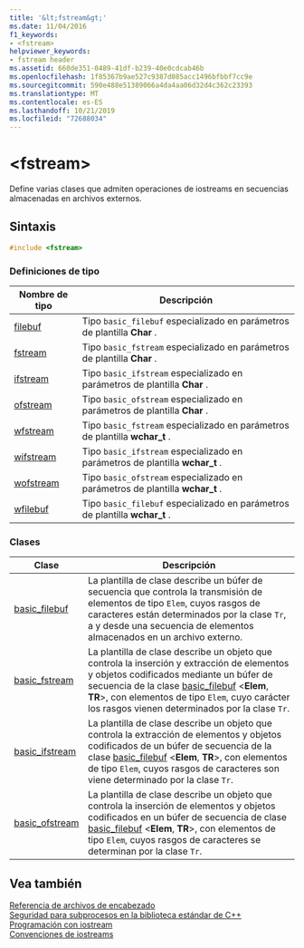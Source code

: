 ```yaml
---
title: '&lt;fstream&gt;'
ms.date: 11/04/2016
f1_keywords:
- <fstream>
helpviewer_keywords:
- fstream header
ms.assetid: 660de351-0489-41df-b239-40e0cdcab46b
ms.openlocfilehash: 1f85367b9ae527c9387d085acc1496bfbbf7cc9e
ms.sourcegitcommit: 590e488e51389066a4da4aa06d32d4c362c23393
ms.translationtype: MT
ms.contentlocale: es-ES
ms.lasthandoff: 10/21/2019
ms.locfileid: "72688034"
---
```

# <a name="ltfstreamgt"></a>&lt;fstream&gt;

Define varias clases que admiten operaciones de iostreams en secuencias almacenadas en archivos externos.

## <a name="syntax"></a>Sintaxis

```cpp
#include <fstream>
```

### <a name="typedefs"></a>Definiciones de tipo

|Nombre de tipo|Descripción|
|-|-|
|[filebuf](../standard-library/fstream-typedefs.md#filebuf)|Tipo `basic_filebuf` especializado en parámetros de plantilla **Char** .|
|[fstream](../standard-library/fstream-typedefs.md#fstream)|Tipo `basic_fstream` especializado en parámetros de plantilla **Char** .|
|[ifstream](../standard-library/fstream-typedefs.md#ifstream)|Tipo `basic_ifstream` especializado en parámetros de plantilla **Char** .|
|[ofstream](../standard-library/fstream-typedefs.md#ofstream)|Tipo `basic_ofstream` especializado en parámetros de plantilla **Char** .|
|[wfstream](../standard-library/fstream-typedefs.md#wfstream)|Tipo `basic_fstream` especializado en parámetros de plantilla **wchar_t** .|
|[wifstream](../standard-library/fstream-typedefs.md#wifstream)|Tipo `basic_ifstream` especializado en parámetros de plantilla **wchar_t** .|
|[wofstream](../standard-library/fstream-typedefs.md#wofstream)|Tipo `basic_ofstream` especializado en parámetros de plantilla **wchar_t** .|
|[wfilebuf](../standard-library/fstream-typedefs.md#wfilebuf)|Tipo `basic_filebuf` especializado en parámetros de plantilla **wchar_t** .|

### <a name="classes"></a>Clases

|Clase|Descripción|
|-|-|
|[basic_filebuf](../standard-library/basic-filebuf-class.md)|La plantilla de clase describe un búfer de secuencia que controla la transmisión de elementos de tipo `Elem`, cuyos rasgos de caracteres están determinados por la clase `Tr`, a y desde una secuencia de elementos almacenados en un archivo externo.|
|[basic_fstream](../standard-library/basic-fstream-class.md)|La plantilla de clase describe un objeto que controla la inserción y extracción de elementos y objetos codificados mediante un búfer de secuencia de la clase [basic_filebuf](../standard-library/basic-filebuf-class.md) \<**Elem**, **TR**>, con elementos de tipo `Elem`, cuyo carácter los rasgos vienen determinados por la clase `Tr`.|
|[basic_ifstream](../standard-library/basic-ifstream-class.md)|La plantilla de clase describe un objeto que controla la extracción de elementos y objetos codificados de un búfer de secuencia de la clase [basic_filebuf](../standard-library/basic-filebuf-class.md) \<**Elem**, **TR**>, con elementos de tipo `Elem`, cuyos rasgos de caracteres son viene determinado por la clase `Tr`.|
|[basic_ofstream](../standard-library/basic-ofstream-class.md)|La plantilla de clase describe un objeto que controla la inserción de elementos y objetos codificados en un búfer de secuencia de clase [basic_filebuf](../standard-library/basic-filebuf-class.md) \<**Elem**, **TR**>, con elementos de tipo `Elem`, cuyos rasgos de caracteres se determinan por la clase `Tr`.|

## <a name="see-also"></a>Vea también

[Referencia de archivos de encabezado](../standard-library/cpp-standard-library-header-files.md)\
[Seguridad para subprocesos en la biblioteca estándar de C++](../standard-library/thread-safety-in-the-cpp-standard-library.md)\
[Programación con iostream](../standard-library/iostream-programming.md)\
[Convenciones de iostreams](../standard-library/iostreams-conventions.md)
